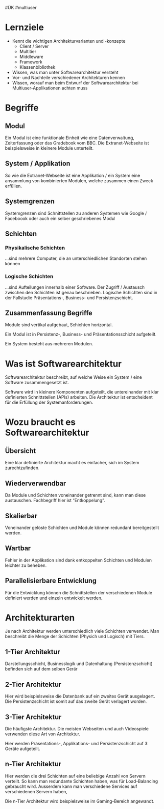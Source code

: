 #ÜK
#multiuser

# Lernziele

- Kennt die wichtigen Architekturvarianten und -konzepte
    - Client / Server
    - Multitier
    - Middleware
    - Framework
    - Klassenbibliothek
- Wissen, was man unter Softwarearchitektur versteht
- Vor- und Nachteile verschiedener Architekturen kennen
- Wissen, worauf man beim Entwurf der Softwarearchitektur bei Multiuser-Applikationen achten muss

# Begriffe

## Modul

Ein Modul ist eine funktionale Einheit wie eine Datenverwaltung, Zeiterfassung oder das Gradebook vom BBC. Die Extranet-Webseite ist beispielsweise in kleinere Module unterteilt.

## System / Applikation

So wie die Extranet-Webseite ist eine Applikation / ein System eine ansammlung von kombinierten Modulen, welche zusammen einen Zweck erfüllen.

## Systemgrenzen

Systemgrenzen sind Schnittstellen zu anderen Systemen wie Google / Faceboook oder auch ein selber geschriebenes Modul

## Schichten

### Physikalische Schichten

…sind mehrere Computer, die an unterschiedlichen Standorten stehen können

### Logische Schichten

…sind Aufteilungen innerhalb einer Software. Der Zugriff / Austausch zwischen den Schichten ist genau beschrieben. Logische Schichten sind in der Fallstudie Präsentations-, Business- und Persistenzschicht. 

## Zusammenfassung Begriffe

Module sind vertikal aufgebaut, Schichten horizontal.

Ein Modul ist in Persistenz-, Business- und Präsentationsschicht aufgeteilt.

Ein System besteht aus mehreren Modulen.

# Was ist Softwarearchitektur

Softwarearchitektur beschreibt, auf welche Weise ein System / eine Software zusammengesetzt ist.

Software wird in kleinere Komponenten aufgeteilt, die untereinander mit klar definierten Schnittstellen (APIs) arbeiten. Die Architektur ist entscheident für die Erfüllung der Systemanforderungen.

# Wozu braucht es Softwarearchitektur

## Übersicht

Eine klar definierte Architektur macht es einfacher, sich im System zurechtzufinden. 

## Wiederverwendbar

Da Module und Schichten voneinander getrennt sind, kann man diese austauschen. Fachbegriff hier ist “Entkoppelung”.

## Skalierbar

Voneinander gelöste Schichten und Module können redundant bereitgestellt werden. 

## Wartbar

Fehler in der Applikation sind dank entkoppelten Schichten und Modulen leichter zu beheben.

## Parallelisierbare Entwicklung

Für die Entwicklung können die Schnittstellen der verschiedenen Module definiert werden und einzeln entwickelt werden.

# Architekturarten

Je nach Architektur werden unterschiedlich viele Schichten verwendet. Man beschreibt die Menge der Schichten (Physich und Logisch) mit Tiers.

## 1-Tier Architektur

Darstellungsschicht, Businesslogik und Datenhaltung (Persistenzschicht) befinden sich auf dem selben Gerär

## 2-Tier Architektur

Hier wird beispielsweise die Datenbank auf ein zweites Gerät ausgelagert. Die Persistenzschicht ist somit auf das zweite Gerät verlagert worden.

## 3-Tier Architektur

Die häufigste Architektur. Die meisten Webseiten und auch Videospiele verwenden diese Art von Architektur. 

Hier werden Präsentations-, Applikations- und Persistenzschicht auf 3 Geräte aufgeteilt. 

## n-Tier Architektur

Hier werden die drei Schichten auf eine beliebige Anzahl von Servern verteilt. So kann man redundante Schichten haben, was für Load-Balancing gebraucht wird. Ausserdem kann man verschiedene Services auf verschiedenen Servern haben,

Die n-Tier Architektur wird beispielsweise im Gaming-Bereich angewandt.